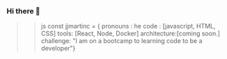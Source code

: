 ### Hi there 👋

>>js
>>  const jjmartinc = {
>>    pronouns : he
>>    code : [javascript, HTML, CSS]
>>    tools: [React, Node, Docker]
>>    architecture:[coming soon.]
>>    challenge: "I am on a bootcamp to learning code to be a developer"}


<!--
**JJmartinc/JJmartinc** is a ✨ _special_ ✨ repository because its `README.md` (this file) appears on your GitHub profile.

Here are some ideas to get you started:

- 🔭 I’m currently working on
- 🌱 I’m currently learning Firebase
- 👯 I’m looking to collaborate on something
- 🤔 I’m looking for help with 
- 💬 Ask me about whatever
- 📫 How to reach me: jorge.martin.carrion@gmail.com
- 😄 Pronouns: ...
- ⚡ Fun fact: Play video games.
-->
